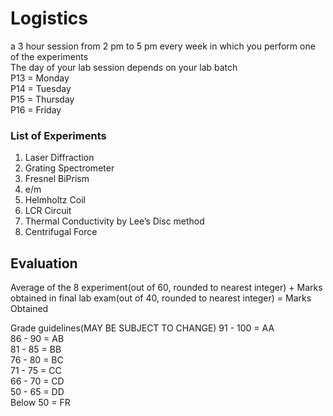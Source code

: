 # Logistics
a 3 hour session from 2 pm to 5 pm every week in which you perform one of the experiments  
The day of your lab session depends on your lab batch  
P13 = Monday  
P14 = Tuesday  
P15 = Thursday  
P16 = Friday  

### List of Experiments
1) Laser Diffraction
2) Grating Spectrometer
3) Fresnel BiPrism
4) e/m
5) Helmholtz Coil
6) LCR Circuit
7) Thermal Conductivity by Lee’s Disc method
8) Centrifugal Force 

## Evaluation
Average of the 8 experiment(out of 60, rounded to nearest integer) + Marks obtained in final lab exam(out of 40, rounded to nearest integer) = Marks Obtained  

Grade guidelines(MAY BE SUBJECT TO CHANGE)
91 - 100 = AA  
86 - 90 = AB  
81 - 85 = BB  
76 - 80 = BC  
71 - 75 = CC  
66 - 70 = CD  
50 - 65 = DD  
Below 50 = FR   
